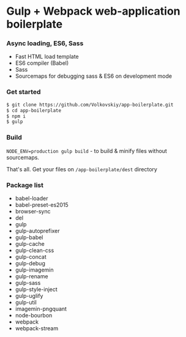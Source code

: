 # Gulp + Webpack  web-application boilerplate
### Async loading, ES6, Sass

- Fast HTML load template
- ES6 compiler (Babel)
- Sass
- Sourcemaps for debugging sass & ES6 on development mode

### Get started
```sh
$ git clone https://github.com/Volkovskiy/app-boilerplate.git
$ cd app-boilerplate
$ npm i
$ gulp
```

### Build
`NODE_ENV=production gulp build` - to build & minify files without sourcemaps.

That's all. Get your files on `/app-boilerplate/dest` directory

### Package list

* babel-loader
* babel-preset-es2015
* browser-sync
* del
* gulp
* gulp-autoprefixer
* gulp-babel
* gulp-cache
* gulp-clean-css
* gulp-concat
* gulp-debug
* gulp-imagemin
* gulp-rename
* gulp-sass
* gulp-style-inject
* gulp-uglify
* gulp-util
* imagemin-pngquant
* node-bourbon
* webpack
* webpack-stream
